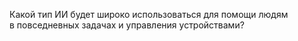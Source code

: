 Какой тип&nbsp;ИИ будет широко использоваться для помощи людям в&nbsp;повседневных задачах и&nbsp;управления устройствами?